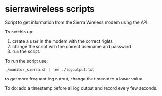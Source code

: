 # sierrawireless scripts

Script to get information from the Sierra Wireless modem using the API.

To set this up:
1. create a user in the modem with the correct rights
2. change the script with the correct username and password
3. run the script.

To run the script use:
```
./monitor_sierra.sh | tee ./logoutput.txt
```

to get more frequent log output, change the timeout to a lower value.

To do: add a timestamp before all log output and record every few seconds.